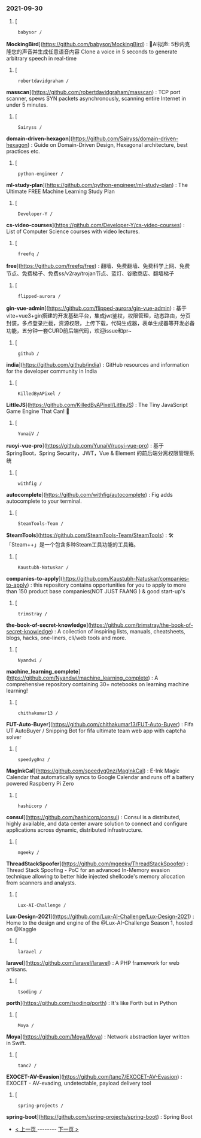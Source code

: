 ### 2021-09-30 
1. [
    

        babysor /
**MockingBird**](https://github.com/babysor/MockingBird) : 🚀AI拟声: 5秒内克隆您的声音并生成任意语音内容 Clone a voice in 5 seconds to generate arbitrary speech in real-time
1. [
    

        robertdavidgraham /
**masscan**](https://github.com/robertdavidgraham/masscan) : TCP port scanner, spews SYN packets asynchronously, scanning entire Internet in under 5 minutes.
1. [
    

        Sairyss /
**domain-driven-hexagon**](https://github.com/Sairyss/domain-driven-hexagon) : Guide on Domain-Driven Design, Hexagonal architecture, best practices etc.
1. [
    

        python-engineer /
**ml-study-plan**](https://github.com/python-engineer/ml-study-plan) : The Ultimate FREE Machine Learning Study Plan
1. [
    

        Developer-Y /
**cs-video-courses**](https://github.com/Developer-Y/cs-video-courses) : List of Computer Science courses with video lectures.
1. [
    

        freefq /
**free**](https://github.com/freefq/free) : 翻墙、免费翻墙、免费科学上网、免费节点、免费梯子、免费ss/v2ray/trojan节点、蓝灯、谷歌商店、翻墙梯子
1. [
    

        flipped-aurora /
**gin-vue-admin**](https://github.com/flipped-aurora/gin-vue-admin) : 基于vite+vue3+gin搭建的开发基础平台，集成jwt鉴权，权限管理，动态路由，分页封装，多点登录拦截，资源权限，上传下载，代码生成器，表单生成器等开发必备功能，五分钟一套CURD前后端代码，欢迎issue和pr~
1. [
    

        github /
**india**](https://github.com/github/india) : GitHub resources and information for the developer community in India
1. [
    

        KilledByAPixel /
**LittleJS**](https://github.com/KilledByAPixel/LittleJS) : The Tiny JavaScript Game Engine That Can! 🚂
1. [
    

        YunaiV /
**ruoyi-vue-pro**](https://github.com/YunaiV/ruoyi-vue-pro) : 基于SpringBoot，Spring Security，JWT，Vue & Element 的前后端分离权限管理系统
1. [
    

        withfig /
**autocomplete**](https://github.com/withfig/autocomplete) : Fig adds autocomplete to your terminal.
1. [
    

        SteamTools-Team /
**SteamTools**](https://github.com/SteamTools-Team/SteamTools) : 🛠「Steam++」是一个包含多种Steam工具功能的工具箱。
1. [
    

        Kaustubh-Natuskar /
**companies-to-apply**](https://github.com/Kaustubh-Natuskar/companies-to-apply) : this repository contains opportunities for you to apply to more than 150 product base companies(NOT JUST FAANG ) & good start-up's
1. [
    

        trimstray /
**the-book-of-secret-knowledge**](https://github.com/trimstray/the-book-of-secret-knowledge) : A collection of inspiring lists, manuals, cheatsheets, blogs, hacks, one-liners, cli/web tools and more.
1. [
    

        Nyandwi /
**machine_learning_complete**](https://github.com/Nyandwi/machine_learning_complete) : A comprehensive repository containing 30+ notebooks on learning machine learning!
1. [
    

        chithakumar13 /
**FUT-Auto-Buyer**](https://github.com/chithakumar13/FUT-Auto-Buyer) : Fifa UT AutoBuyer / Snipping Bot for fifa ultimate team web app with captcha solver
1. [
    

        speedyg0nz /
**MagInkCal**](https://github.com/speedyg0nz/MagInkCal) : E-Ink Magic Calendar that automatically syncs to Google Calendar and runs off a battery powered Raspberry Pi Zero
1. [
    

        hashicorp /
**consul**](https://github.com/hashicorp/consul) : Consul is a distributed, highly available, and data center aware solution to connect and configure applications across dynamic, distributed infrastructure.
1. [
    

        mgeeky /
**ThreadStackSpoofer**](https://github.com/mgeeky/ThreadStackSpoofer) : Thread Stack Spoofing - PoC for an advanced In-Memory evasion technique allowing to better hide injected shellcode's memory allocation from scanners and analysts.
1. [
    

        Lux-AI-Challenge /
**Lux-Design-2021**](https://github.com/Lux-AI-Challenge/Lux-Design-2021) : Home to the design and engine of the @Lux-AI-Challenge Season 1, hosted on @Kaggle
1. [
    

        laravel /
**laravel**](https://github.com/laravel/laravel) : A PHP framework for web artisans.
1. [
    

        tsoding /
**porth**](https://github.com/tsoding/porth) : It's like Forth but in Python
1. [
    

        Moya /
**Moya**](https://github.com/Moya/Moya) : Network abstraction layer written in Swift.
1. [
    

        tanc7 /
**EXOCET-AV-Evasion**](https://github.com/tanc7/EXOCET-AV-Evasion) : EXOCET - AV-evading, undetectable, payload delivery tool
1. [
    

        spring-projects /
**spring-boot**](https://github.com/spring-projects/spring-boot) : Spring Boot 

- [ < 上一页 ](https://github.com/able8/github-trending-daily-record/blob/master/2021-09-29.md) -------- [ 下一页 > ](https://github.com/able8/github-trending-daily-record/blob/master/2021-10-01.md)